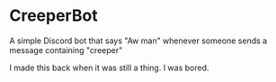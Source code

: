 # CreeperBot
A simple Discord bot that says "Aw man" whenever someone sends a message containing "creeper"

I made this back when it was still a thing. I was bored.
